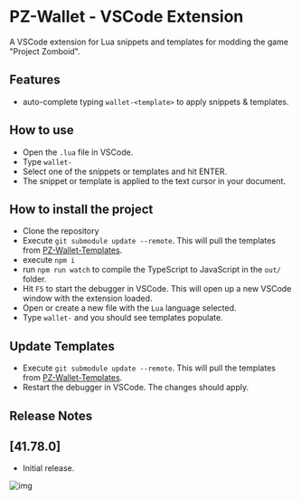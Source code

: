# PZ-Wallet - VSCode Extension

A VSCode extension for Lua snippets and templates for modding the game \"Project Zomboid\".

## Features

- auto-complete typing `wallet-<template>` to apply snippets & templates.

## How to use

- Open the `.lua` file in VSCode.
- Type `wallet-`
- Select one of the snippets or templates and hit ENTER.
- The snippet or template is applied to the text cursor in your document.


## How to install the project
- Clone the repository
- Execute `git submodule update --remote`. This will pull the templates from [PZ-Wallet-Templates](https://github.com/asledgehammer/PZ-Wallet-Templates).
- execute `npm i`
- run `npm run watch` to compile the TypeScript to JavaScript in the `out/` folder.
- Hit `F5` to start the debugger in VSCode. This will open up a new VSCode window with the extension loaded.
- Open or create a new file with the `Lua` language selected.
- Type `wallet-` and you should see templates populate.

## Update Templates
- Execute `git submodule update --remote`. This will pull the templates from [PZ-Wallet-Templates](https://github.com/asledgehammer/PZ-Wallet-Templates).
- Restart the debugger in VSCode. The changes should apply.
## Release Notes

## [41.78.0]
- Initial release.

![img](https://i.imgur.com/ZLnfTK4.png)
